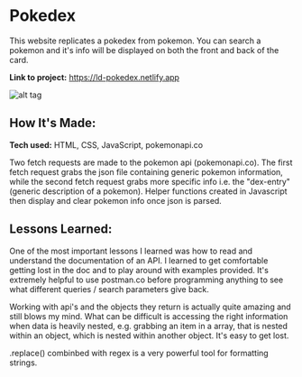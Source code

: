 # Pokedex
This website replicates a pokedex from pokemon. You can search a pokemon and it's info will be displayed on both the front and back of the card. 

**Link to project:** https://ld-pokedex.netlify.app

![alt tag](https://i.imgur.com/itKqjw3.png)

## How It's Made:

**Tech used:** HTML, CSS, JavaScript, pokemonapi.co

Two fetch requests are made to the pokemon api (pokemonapi.co). The first fetch request grabs the json file containing generic pokemon information, while the second fetch request grabs more specific info i.e. the "dex-entry" (generic description of a pokemon). Helper functions created in Javascript then display and clear pokemon info once json is parsed. 

## Lessons Learned:

One of the most important lessons I learned was how to read and understand the documentation of an API. I learned to get comfortable getting lost in the doc and to play around with examples provided. It's extremely helpful to use postman.co before programming anything to see what different queries / search parameters give back. 

Working with api's and the objects they return is actually quite amazing and still blows my mind. What can be difficult is accessing the right information when data is heavily nested, e.g. grabbing an item in a array, that is nested within an object, which is nested within another object. It's easy to get lost. 

.replace() combinbed with regex is a very powerful tool for formatting strings. 


